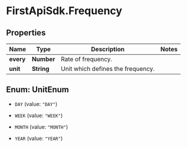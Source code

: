# FirstApiSdk.Frequency

## Properties
Name | Type | Description | Notes
------------ | ------------- | ------------- | -------------
**every** | **Number** | Rate of frequency. | 
**unit** | **String** | Unit which defines the frequency. | 


<a name="UnitEnum"></a>
## Enum: UnitEnum


* `DAY` (value: `"DAY"`)

* `WEEK` (value: `"WEEK"`)

* `MONTH` (value: `"MONTH"`)

* `YEAR` (value: `"YEAR"`)




